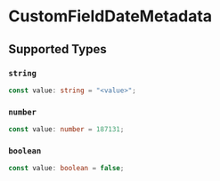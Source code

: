# CustomFieldDateMetadata


## Supported Types

### `string`

```typescript
const value: string = "<value>";
```

### `number`

```typescript
const value: number = 187131;
```

### `boolean`

```typescript
const value: boolean = false;
```

